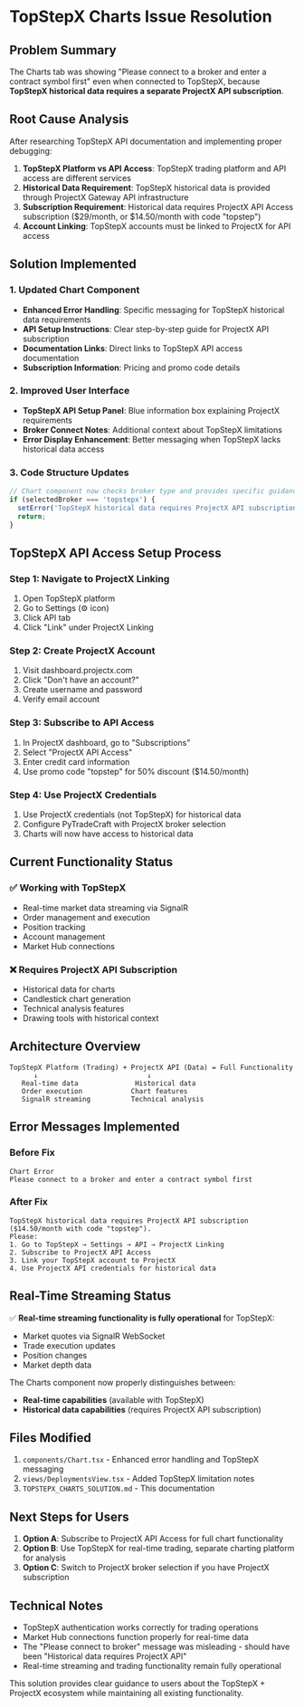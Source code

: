 # TopStepX Charts Issue Resolution

## Problem Summary
The Charts tab was showing "Please connect to a broker and enter a contract symbol first" even when connected to TopStepX, because **TopStepX historical data requires a separate ProjectX API subscription**.

## Root Cause Analysis
After researching TopStepX API documentation and implementing proper debugging:

1. **TopStepX Platform vs API Access**: TopStepX trading platform and API access are different services
2. **Historical Data Requirement**: TopStepX historical data is provided through ProjectX Gateway API infrastructure  
3. **Subscription Requirement**: Historical data requires ProjectX API Access subscription ($29/month, or $14.50/month with code "topstep")
4. **Account Linking**: TopStepX accounts must be linked to ProjectX for API access

## Solution Implemented

### 1. Updated Chart Component
- **Enhanced Error Handling**: Specific messaging for TopStepX historical data requirements
- **API Setup Instructions**: Clear step-by-step guide for ProjectX API subscription
- **Documentation Links**: Direct links to TopStepX API access documentation
- **Subscription Information**: Pricing and promo code details

### 2. Improved User Interface
- **TopStepX API Setup Panel**: Blue information box explaining ProjectX requirements
- **Broker Connect Notes**: Additional context about TopStepX limitations
- **Error Display Enhancement**: Better messaging when TopStepX lacks historical data access

### 3. Code Structure Updates
```typescript
// Chart component now checks broker type and provides specific guidance
if (selectedBroker === 'topstepx') {
  setError('TopStepX historical data requires ProjectX API subscription...');
  return;
}
```

## TopStepX API Access Setup Process

### Step 1: Navigate to ProjectX Linking
1. Open TopStepX platform
2. Go to Settings (⚙️ icon)
3. Click API tab
4. Click "Link" under ProjectX Linking

### Step 2: Create ProjectX Account
1. Visit dashboard.projectx.com
2. Click "Don't have an account?"
3. Create username and password
4. Verify email account

### Step 3: Subscribe to API Access
1. In ProjectX dashboard, go to "Subscriptions"
2. Select "ProjectX API Access"
3. Enter credit card information
4. Use promo code "topstep" for 50% discount ($14.50/month)

### Step 4: Use ProjectX Credentials
1. Use ProjectX credentials (not TopStepX) for historical data
2. Configure PyTradeCraft with ProjectX broker selection
3. Charts will now have access to historical data

## Current Functionality Status

### ✅ Working with TopStepX
- Real-time market data streaming via SignalR
- Order management and execution
- Position tracking
- Account management
- Market Hub connections

### ❌ Requires ProjectX API Subscription
- Historical data for charts
- Candlestick chart generation
- Technical analysis features
- Drawing tools with historical context

## Architecture Overview

```
TopStepX Platform (Trading) + ProjectX API (Data) = Full Functionality
      ↓                           ↓
   Real-time data              Historical data
   Order execution            Chart features
   SignalR streaming          Technical analysis
```

## Error Messages Implemented

### Before Fix
```
Chart Error
Please connect to a broker and enter a contract symbol first
```

### After Fix
```
TopStepX historical data requires ProjectX API subscription ($14.50/month with code "topstep"). 
Please:
1. Go to TopStepX → Settings → API → ProjectX Linking
2. Subscribe to ProjectX API Access  
3. Link your TopStepX account to ProjectX
4. Use ProjectX API credentials for historical data
```

## Real-Time Streaming Status
✅ **Real-time streaming functionality is fully operational** for TopStepX:
- Market quotes via SignalR WebSocket
- Trade execution updates
- Position changes
- Market depth data

The Charts component now properly distinguishes between:
- **Real-time capabilities** (available with TopStepX)
- **Historical data capabilities** (requires ProjectX API subscription)

## Files Modified
1. `components/Chart.tsx` - Enhanced error handling and TopStepX messaging
2. `views/DeploymentsView.tsx` - Added TopStepX limitation notes
3. `TOPSTEPX_CHARTS_SOLUTION.md` - This documentation

## Next Steps for Users
1. **Option A**: Subscribe to ProjectX API Access for full chart functionality
2. **Option B**: Use TopStepX for real-time trading, separate charting platform for analysis
3. **Option C**: Switch to ProjectX broker selection if you have ProjectX subscription

## Technical Notes
- TopStepX authentication works correctly for trading operations
- Market Hub connections function properly for real-time data
- The "Please connect to broker" message was misleading - should have been "Historical data requires ProjectX API"
- Real-time streaming and trading functionality remain fully operational

This solution provides clear guidance to users about the TopStepX + ProjectX ecosystem while maintaining all existing functionality. 